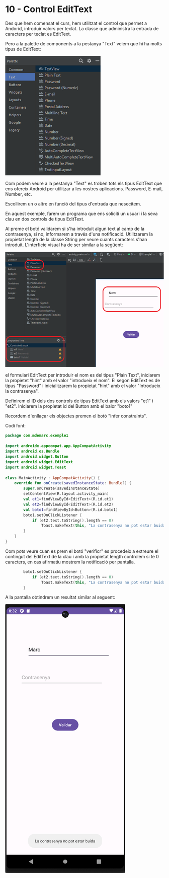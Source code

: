 # 10 - Control EditText

Des que hem comensat el curs, hem utilitzat el control que permet a Andorid, introduir  valors per teclat. La classe que administra la entrada de caracters per teclat es EditText.

Pero a la palette de components a la pestanya "Text" veiem que hi ha molts tipus de EditText:

![IMG](https://github.com/marcmoiagese/curskotlin/blob/master/Kotlin_per_Android/10-Control_EditText/img/1.PNG)

Com podem veure a la pestanya "Text" es troben tots els tipus EditText que ens ofereix Android per utilitzar a les nostres aplicacions. Password,  E-mail, Number, etc.

Escollirem un o altre en funció del tipus d'entrada que nesecitem.

En aquest exemple, farem un programa que ens soliciti un usuari i la seva clau en dos controls de tipus EditText.

Al preme el botó validarem si s'ha introduit algun text al camp de la contrasenya, si no, informarem a través d'una notificació. Utilitzarem la propietat length de la classe String per veure cuants caracters s'han introduit. L'interficie visual ha de ser similar a la següent:

![IMG](https://github.com/marcmoiagese/curskotlin/blob/master/Kotlin_per_Android/10-Control_EditText/img/2.PNG)

el formulari EditText per introduir el nom es del tipus "Plain Text", iniciarem la propietet "hint" amb el valor "introdueix el nom". El segon EditText es de tipus "Password" i inicialitzarem la propietat "hint" amb el valor "Introdueix la contrasenya".

Definirem el ID dels dos controls de tipus EditText amb els valors "et1" i "et2". Iniciarem la propietat id del Button amb el balor "boto1"

Recordem d'enllaçar els objectes premen el botó "Infer constraints".

Codi font:

```Kotlin
package com.mdemarc.exemple1

import androidx.appcompat.app.AppCompatActivity
import android.os.Bundle
import android.widget.Button
import android.widget.EditText
import android.widget.Toast

class MainActivity : AppCompatActivity() {
    override fun onCreate(savedInstanceState: Bundle?) {
        super.onCreate(savedInstanceState)
        setContentView(R.layout.activity_main)
        val et1=findViewById<EditText>(R.id.et1)
        val et2=findViewById<EditText>(R.id.et2)
        val boto1=findViewById<Button>(R.id.boto1)
        boto1.setOnClickListener {
            if (et2.text.toString().length == 0)
                Toast.makeText(this, "La contrasenya no pot estar buida", Toast.LENGTH_LONG).show()
        }
    }
}
```

Com pots veure cuan es prem el botó "verificr" es procedeix a extreure el contingut del EditText de la clau i amb la propietat length controlem si te 0 caracters, en cas afirmatiu mostrem la notificació per pantalla.

```Kotlin
        boto1.setOnClickListener {
            if (et2.text.toString().length == 0)
                Toast.makeText(this, "La contrasenya no pot estar buida", Toast.LENGTH_LONG).show()
        }
```

A la pantalla obtindrem un resultat similar al seguent:

![IMG](https://github.com/marcmoiagese/curskotlin/blob/master/Kotlin_per_Android/10-Control_EditText/img/3.PNG)

